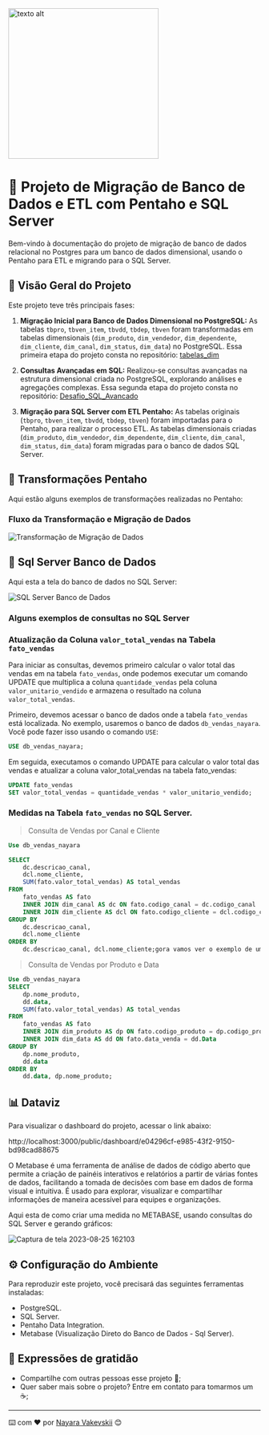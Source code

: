 <!-- Imagem redimensionada -->
<img src="https://digitalcollege.com.br/wp-content/webp-express/webp-images/uploads/2022/05/logo-digital.png.webp" alt="texto alt" width="300">

# 🚀 Projeto de Migração de Banco de Dados e ETL com Pentaho e SQL Server

Bem-vindo à documentação do projeto de migração de banco de dados relacional no Postgres para um banco de dados dimensional, usando o Pentaho para ETL e migrando para o SQL Server.

## 🚀 Visão Geral do Projeto

Este projeto teve três principais fases:

1. **Migração Inicial para Banco de Dados Dimensional no PostgreSQL:**
As tabelas `tbpro`, `tbven_item`, `tbvdd`, `tbdep`, `tbven` foram transformadas em tabelas dimensionais (`dim_produto`, `dim_vendedor`, `dim_dependente`, `dim_cliente`, `dim_canal`, `dim_status`, `dim_data`) no PostgreSQL.
Essa primeira etapa do projeto consta no repositório: [tabelas_dim](https://github.com/NayaraWakewski/tabelas_dim.git)

2. **Consultas Avançadas em SQL:** Realizou-se consultas avançadas na estrutura dimensional criada no PostgreSQL, explorando análises e agregações complexas.
Essa segunda etapa do projeto consta no repositório: [Desafio_SQL_Avancado](https://github.com/NayaraWakewski/Desafio_SQL_Avancado)
   
3. **Migração para SQL Server com ETL Pentaho:** As tabelas originais (`tbpro`, `tbven_item`, `tbvdd`, `tbdep`, `tbven`) foram importadas para o Pentaho, para realizar o processo ETL. As tabelas dimensionais criadas (`dim_produto`, `dim_vendedor`, `dim_dependente`, `dim_cliente`, `dim_canal`, `dim_status`, `dim_data`) foram migradas para o banco de dados SQL Server.


## 🚀 Transformações Pentaho

Aqui estão alguns exemplos de transformações realizadas no Pentaho:

### Fluxo da Transformação e Migração de Dados

![Transformação de Migração de Dados](https://user-images.githubusercontent.com/79403619/260829897-29118a28-26c5-44b8-8eaa-d8ad74da34a8.jpg)


## 🚀 Sql Server Banco de Dados

Aqui esta a tela do banco de dados no SQL Server:

![SQL Server Banco de Dados](https://user-images.githubusercontent.com/79403619/260829972-0e7aa705-c737-43da-9c67-65f73ac42088.jpg)


### Alguns exemplos de consultas no SQL Server

### Atualização da Coluna `valor_total_vendas` na Tabela `fato_vendas`

Para iniciar as consultas, devemos primeiro calcular o valor total das vendas em na tabela `fato_vendas`, onde podemos executar um comando UPDATE que multiplica a coluna `quantidade_vendas` pela coluna `valor_unitario_vendido` e armazena o resultado na coluna `valor_total_vendas`.

Primeiro, devemos acessar o banco de dados onde a tabela `fato_vendas` está localizada. No exemplo, usaremos o banco de dados `db_vendas_nayara`. Você pode fazer isso usando o comando `USE`:

```sql
USE db_vendas_nayara;
```

Em seguida, executamos o comando UPDATE para calcular o valor total das vendas e atualizar a coluna valor_total_vendas na tabela fato_vendas:


```sql
UPDATE fato_vendas
SET valor_total_vendas = quantidade_vendas * valor_unitario_vendido;
```

### Medidas na Tabela `fato_vendas` no SQL Server.

> Consulta de Vendas por Canal e Cliente

```sql
Use db_vendas_nayara

SELECT
    dc.descricao_canal,
    dcl.nome_cliente,
    SUM(fato.valor_total_vendas) AS total_vendas
FROM
    fato_vendas AS fato
    INNER JOIN dim_canal AS dc ON fato.codigo_canal = dc.codigo_canal
    INNER JOIN dim_cliente AS dcl ON fato.codigo_cliente = dcl.codigo_cliente
GROUP BY
    dc.descricao_canal,
    dcl.nome_cliente
ORDER BY
    dc.descricao_canal, dcl.nome_cliente;gora vamos ver o exemplo de uma Medida no SQL Server:
```


> Consulta de Vendas por Produto e Data

```sql
Use db_vendas_nayara
SELECT
    dp.nome_produto,
    dd.data,
    SUM(fato.valor_total_vendas) AS total_vendas
FROM
    fato_vendas AS fato
    INNER JOIN dim_produto AS dp ON fato.codigo_produto = dp.codigo_produto
    INNER JOIN dim_data AS dd ON fato.data_venda = dd.Data
GROUP BY
    dp.nome_produto,
    dd.data
ORDER BY
    dd.data, dp.nome_produto;
```
## :bar_chart: Dataviz

Para visualizar o dashboard do projeto, acessar o link abaixo:

http://localhost:3000/public/dashboard/e04296cf-e985-43f2-9150-bd98cad88675

O Metabase é uma ferramenta de análise de dados de código aberto que permite a criação de painéis interativos e relatórios a partir de várias fontes de dados, facilitando a tomada de decisões com base em dados de forma visual e intuitiva. É usado para explorar, visualizar e compartilhar informações de maneira acessível para equipes e organizações.

Aqui esta de como criar uma medida no METABASE, usando consultas do SQL Server e gerando gráficos:

![Captura de tela 2023-08-25 162103](https://github.com/NayaraWakewski/projeto_db_vendas/assets/79403619/bd872ad4-a5a2-4021-940d-49cac7a12a49)



## ⚙️ Configuração do Ambiente

Para reproduzir este projeto, você precisará das seguintes ferramentas instaladas:

- PostgreSQL.
- SQL Server.
- Pentaho Data Integration.
- Metabase (Visualização Direto do Banco de Dados - Sql Server).


## 🎁 Expressões de gratidão

* Compartilhe com outras pessoas esse projeto 📢;
* Quer saber mais sobre o projeto? Entre em contato para tomarmos um :coffee:;

---
⌨️ com ❤️ por [Nayara Vakevskii](https://github.com/NayaraWakewski) 😊



